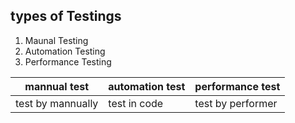 ## types of Testings

1. Maunal Testing
2. Automation Testing
3. Performance Testing


| mannual test | automation test | performance test |
| ------------ | --------------- | ---------------- |
| test by mannually | test in code | test by performer |

